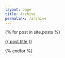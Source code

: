 ```yaml
---
layout: page
title: Archive
permalink: /archive
---
```

{% for post in site.posts %}

<a href="{{ site.baseurl }}{{ post.url }}">{{ post.title }}</a>


{% endfor %}
